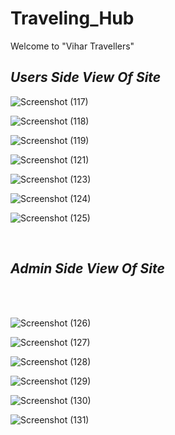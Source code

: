 # Traveling_Hub

Welcome to "Vihar Travellers"
<br>

## *Users Side View Of Site*



![Screenshot (117)](https://user-images.githubusercontent.com/111168325/224553908-223581c0-e4fd-4500-a437-bb411825f6f8.png)

![Screenshot (118)](https://user-images.githubusercontent.com/111168325/224553911-06664000-1cd5-4364-b66a-80d9dad48947.png)

![Screenshot (119)](https://user-images.githubusercontent.com/111168325/224553923-0cfee25c-ba82-47c1-b79b-9ad33c9e560b.png)

![Screenshot (121)](https://user-images.githubusercontent.com/111168325/224553927-53d61895-7488-4c3a-aa97-0bdc80a7b831.png)

![Screenshot (123)](https://user-images.githubusercontent.com/111168325/224553936-eda451ad-ea07-4335-8c16-3e2bd306ea8d.png)

![Screenshot (124)](https://user-images.githubusercontent.com/111168325/224553942-d264ece3-7df6-4825-bc62-e74856b46119.png)

![Screenshot (125)](https://user-images.githubusercontent.com/111168325/224553950-d2be3b1a-7bdb-4a36-8c76-3f9d920e40ea.png)

<br>

## *Admin Side View Of Site*
<br>
<br>

![Screenshot (126)](https://user-images.githubusercontent.com/111168325/224553987-3057a72e-0215-4372-a76e-c1ae1814bde4.png)

![Screenshot (127)](https://user-images.githubusercontent.com/111168325/224553990-d31be731-8ce0-4588-a701-73cdc3068e1e.png)

![Screenshot (128)](https://user-images.githubusercontent.com/111168325/224554011-6b20d6b7-fb37-40ef-8f85-41631d4700af.png)

![Screenshot (129)](https://user-images.githubusercontent.com/111168325/224554015-088dca86-5815-47cc-a6d2-f32d94043b06.png)

![Screenshot (130)](https://user-images.githubusercontent.com/111168325/224554021-a4298539-1718-4936-a1bd-48232a7ae54f.png)

![Screenshot (131)](https://user-images.githubusercontent.com/111168325/224554025-b6171ee6-979a-4c2d-94f4-9781126a0394.png)
